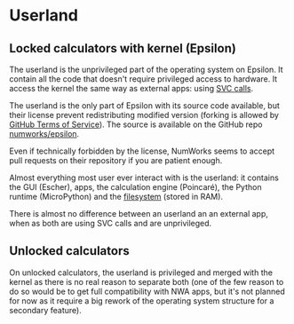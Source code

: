 # Userland

## Locked calculators with kernel (Epsilon)

The userland is the unprivileged part of the operating system on Epsilon. It
contain all the code that doesn't require privileged access to hardware. It
access the kernel the same way as external apps: using
[SVC calls](../apps/syscalls.md#manual-syscalls).

The userland is the only part of Epsilon with its source code available, but
their license prevent redistributing modified version (forking is allowed by
[GitHub Terms of Service](https://docs.github.com/en/site-policy/github-terms/github-terms-of-service#5-license-grant-to-other-users)). The source is
available on the GitHub repo
[numworks/epsilon](https://github.com/numworks/epsilon).

Even if technically forbidden by the license, NumWorks seems to accept pull
requests on their repository if you are patient enough.

Almost everything most user ever interact with is the userland: it contains the
GUI (Escher), apps, the calculation engine (Poincaré), the Python runtime
(MicroPython) and the [filesystem](addresses-structures.md) (stored in RAM).
<!-- TODO: Link to storage in the page -->

There is almost no difference between an userland an an external app, when as
both are using SVC calls and are unprivileged.

## Unlocked calculators

On unlocked calculators, the userland is privileged and merged with the kernel
as there is no real reason to separate both (one of the few reason to do so
would be to get full compatibility with NWA apps, but it's not planned for now
as it require a big rework of the operating system structure for a secondary
feature).
